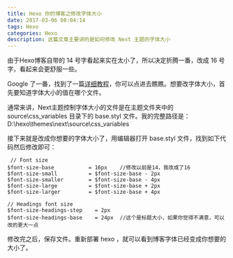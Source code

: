```yaml
---
title: Hexo 你的博客之修改字体大小
date: 2017-03-06 08:04:14
tags: Hexo
categories: Hexo
description: 这篇文章主要讲的是如何修改 Next 主题的字体大小
---
```

由于Hexo博客自带的 14 号字看起来实在太小了，所以决定折腾一番，改成 16 号字，看起来会更舒服一些。

Google 了一番，找到了一篇[详细教程](http://prozhuchen.com/2015/10/05/Hexo%E5%8D%9A%E5%AE%A2%E4%B9%8B%E6%94%B9%E5%AD%97%E4%BD%93/)，你可以点进去瞧瞧。想要改字体大小，首先要知道字体大小的值在哪个文件。

通常来讲，Next主题控制字体大小的文件是在主题文件夹中的 source\css\_variables 目录下的 base.styl 文件。我的完整路径是：D:\hexo\themes\next\source\css\_variables

接下来就是改成你想要的字体大小了，用编辑器打开 base.styl 文件，找到如下代码然后修改即可：
```
 // Font size
$font-size-base           = 16px    //修改以前是14，我改成了16
$font-size-small          = $font-size-base - 2px
$font-size-smaller        = $font-size-base - 4px
$font-size-large          = $font-size-base + 2px
$font-size-larger         = $font-size-base + 4px

// Headings font size
$font-size-headings-step    = 2px
$font-size-headings-base    = 24px  //这个是标题大小，如果你觉得不满意，可以改的更大一点
```
修改完之后，保存文件。重新部署 hexo ，就可以看到博客字体已经变成你想要的大小了。
